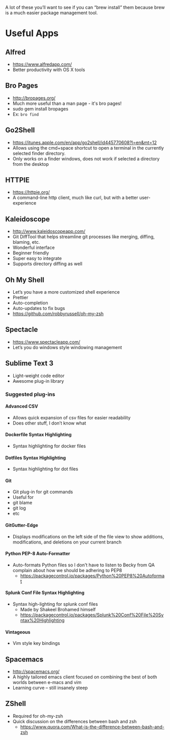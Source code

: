 A lot of these you’ll want to see if you can “brew install” them because brew is a much easier package management tool.

# Useful Apps

## Alfred
* https://www.alfredapp.com/
* Better productivity with OS X tools

## Bro Pages
* http://bropages.org/
* Much more useful than a man page - it's bro pages!
* sudo gem install bropages
* Ex: `bro find`

## Go2Shell
* https://itunes.apple.com/en/app/go2shell/id445770608?l=en&mt=12
* Allows using the cmd+space shortcut to open a terminal in the currently selected finder directory.
* Only works on a finder windows, does not work if selected a directory from the desktop

## HTTPIE
* https://httpie.org/
* A command-line http client, much like curl, but with a better user-experience

## Kaleidoscope
* http://www.kaleidoscopeapp.com/
* Git DiffTool that helps streamline git processes like merging, diffing, blaming, etc.
* Wonderful interface
* Beginner friendly
* Super easy to integrate
* Supports directory diffing as well

## Oh My Shell
* Let’s you have a more customized shell experience
* Prettier
* Auto-completion
* Auto-updates to fix bugs
* https://github.com/robbyrussell/oh-my-zsh

## Spectacle
* https://www.spectacleapp.com/
* Let’s you do windows style windowing management

## Sublime Text 3
* Light-weight code editor
* Awesome plug-in library

### Suggested plug-ins
#### Advanced CSV
* Allows quick expansion of csv files for easier readability
* Does other stuff, I don’t know what

#### Dockerfile Syntax Highlighting
* Syntax highlighting for docker files

#### Dotfiles Syntax Highlighting
* Syntax highlighting for dot files

#### Git
* Git plug-in for git commands
* Useful for
* git blame
* git log
* etc

#### GitGutter-Edge
* Displays modifications on the left side of the file view to show additions, modifications, and deletions on your current branch

#### Python PEP-8 Auto-Formatter
* Auto-formats Python files so I don't have to listen to Becky from QA complain about how we should be adhering to PEP8
   * https://packagecontrol.io/packages/Python%20PEP8%20Autoformat

#### Splunk Conf File Syntax Highlighting
* Syntax high-lighting for splunk conf files
  * Made by Shakeel Brohamed himself
  * https://packagecontrol.io/packages/Splunk%20Conf%20File%20Syntax%20Highlighting

#### Vintageous
* Vim style key bindings

## Spacemacs
* http://spacemacs.org/
* A highly tailored emacs client focused on combining the best of both worlds between e-macs and vim
* Learning curve – still insanely steep

## ZShell
* Required for oh-my-zsh
* Quick discussion on the differences between bash and zsh
    * https://www.quora.com/What-is-the-difference-between-bash-and-zsh
